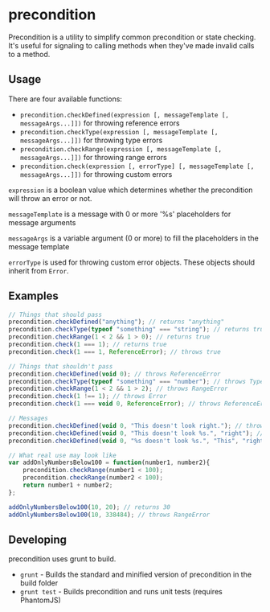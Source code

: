 # precondition
Precondition is a utility to simplify common precondition or state checking. It's useful for signaling
to calling methods when they've made invalid calls to a method.

## Usage
There are four available functions:
* `precondition.checkDefined(expression [, messageTemplate [, messageArgs...]])` for throwing reference errors
* `precondition.checkType(expression [, messageTemplate [, messageArgs...]])` for throwing type errors
* `precondition.checkRange(expression [, messageTemplate [, messageArgs...]])` for throwing range errors
* `precondition.check(expression [, errorType] [, messageTemplate [, messageArgs...]])` for throwing custom errors

`expression` is a boolean value which determines whether the precondition will throw an error or not.

`messageTemplate` is a message with 0 or more '%s' placeholders for message arguments

`messageArgs` is a variable argument (0 or more) to fill the placeholders in the message template

`errorType` is used for throwing custom error objects. These objects should inherit from `Error`.

## Examples
```javascript
// Things that should pass
precondition.checkDefined("anything"); // returns "anything"
precondition.checkType(typeof "something" === "string"); // returns true
precondition.checkRange(1 < 2 && 1 > 0); // returns true
precondition.check(1 === 1); // returns true
precondition.check(1 === 1, ReferenceError); // throws true

// Things that shouldn't pass
precondition.checkDefined(void 0); // throws ReferenceError
precondition.checkType(typeof "something" === "number"); // throws TypeError
precondition.checkRange(1 < 2 && 1 > 2); // throws RangeError
precondition.check(1 !== 1); // throws Error
precondition.check(1 === void 0, ReferenceError); // throws ReferenceError

// Messages
precondition.checkDefined(void 0, "This doesn't look right."); // throws ReferenceError with a message of "This doesn't look right."
precondition.checkDefined(void 0, "This doesn't look %s.", "right"); // throws ReferenceError with a message of "This doesn't look right."
precondition.checkDefined(void 0, "%s doesn't look %s.", "This", "right"); // throws ReferenceError with a message of "This doesn't look right."

// What real use may look like
var addOnlyNumbersBelow100 = function(number1, number2){
	precondition.checkRange(number1 < 100);
	precondition.checkRange(number2 < 100);
	return number1 + number2;
};

addOnlyNumbersBelow100(10, 20); // returns 30
addOnlyNumbersBelow100(10, 338484); // throws RangeError
```

## Developing
precondition uses grunt to build.
* `grunt` - Builds the standard and minified version of precondition in the build folder
* `grunt test` - Builds precondition and runs unit tests (requires PhantomJS)